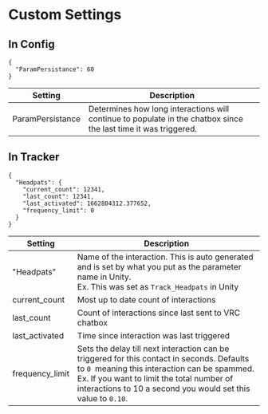 # Custom Settings

## In Config

```
{
  "ParamPersistance": 60
}
```

| Setting          | Description                                                                                                     |
| ---------------- | --------------------------------------------------------------------------------------------------------------- |
| ParamPersistance | Determines how long interactions will continue to populate in the chatbox since the last time it was triggered. |

## In Tracker

```
{
  "Headpats": {
    "current_count": 12341,
    "last_count": 12341,
    "last_activated": 1662804312.377652,
    "frequency_limit": 0
  }
}
```

| Setting         | Description                                                                                                                                                                                                                                                   |
| --------------- | ------------------------------------------------------------------------------------------------------------------------------------------------------------------------------------------------------------------------------------------------------------- |
| "Headpats"      | Name of the interaction. This is auto generated and is set by what you put as the parameter name in Unity. <br> Ex. This was set as `Track_Headpats` in Unity                                                                                              |
| current_count   | Most up to date count of interactions                                                                                                                                                                                                                         |
| last_count      | Count of interactions since last sent to VRC chatbox                                                                                                                                                                                                          |
| last_activated  | Time since interaction was last triggered                                                                                                                                                                                                                     |
| frequency_limit | Sets the delay till next interaction can be triggered for this contact in seconds. Defaults to `0 `meaning this interaction can be spammed. <br> Ex. If you want to limit the total number of interactions to 10 a second you would set this value to `0.10`. |
